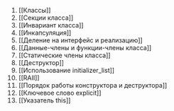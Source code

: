 1. [[Классы]]
2. [[Секции класса]]
3. [[Инвариант класса]]
4. [[Инкапсуляция]]
5. [[Деление на интерфейс и реализацию]]
6. [[Данные-члены и функции-члены класса]]
7. [[Статические члены класса]]
8. [[Деструктор]]
9. [[Использование initializer_list]]
10. [[RAII]]
11. [[Порядок работы конструктора и деструктора]]
12. [[Ключевое слово explicit]]
13. [[Указатель this]]
